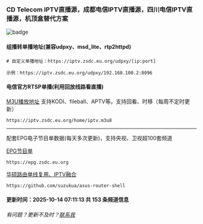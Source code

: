 ### CD Telecom IPTV直播源，成都电信IPTV直播源，四川电信IPTV直播源，机顶盒替代方案
![badge](https://github.com/suzukua/iptv-cd-telecom/actions/workflows/cloudflare-pages.yml/badge.svg)

#### 组播转单播地址(兼容udpxy、msd_lite、rtp2httpd)

    # 自定义单播地址：https://iptv.zsdc.eu.org/udpxy/[ip:port]

    示例：https://iptv.zsdc.eu.org/udpxy/192.168.100.2:8096

#### 电信官方RTSP单播(利用回放线路看直播)
[M3U播放地址](https://iptv.zsdc.eu.org/home/iptv.m3u8) 支持KODI、fileball、APTV等。支持回看、时移（每周不定时更新）

    https://iptv.zsdc.eu.org/home/iptv.m3u8

----

配套EPG电子节目单数据(每天多次更新)，支持央视、卫视超100套频道

[EPG节目单](https://epg.zsdc.eu.org)
        
    https://epg.zsdc.eu.org

[华硕路由单线复用、IPTV融合](https://github.com/suzukua/asus-router-shell)

    https://github.com/suzukua/asus-router-shell

#### 更新时间：2025-10-14 07:11:13 共 153 条频道信息

###### 有问题？更新不及时？[联系我](https://github.com/suzukua/iptv-cd-telecom/issues)
